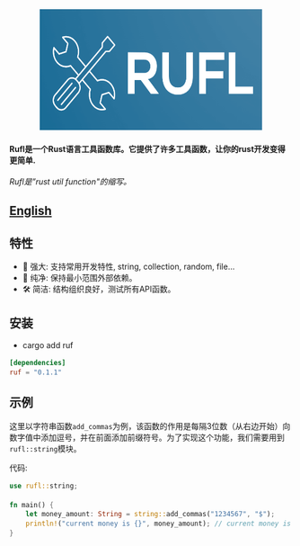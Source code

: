 <div align=center>
<img src="./logo.png" width="396" height="215"/>
<br/>
</div>

#### Rufl是一个Rust语言工具函数库。它提供了许多工具函数，让你的rust开发变得更简单.

_Rufl是”rust util function"的缩写。_

## [English](./README.md)

## 特性

- 💪 强大: 支持常用开发特性, string, collection, random, file...
- 💎 纯净: 保持最小范围外部依赖。
- 🛠 简洁: 结构组织良好，测试所有API函数。

## 安装
- cargo add ruf

```toml
[dependencies]
ruf = "0.1.1"
```

## 示例

这里以字符串函数`add_commas`为例，该函数的作用是每隔3位数（从右边开始）向数字值中添加逗号，并在前面添加前缀符号。为了实现这个功能，我们需要用到 `rufl::string`模块。

代码:
```rust
use rufl::string;

fn main() {
    let money_amount: String = string::add_commas("1234567", "$");
    println!("current money is {}", money_amount); // current money is $1,234,567
}
```